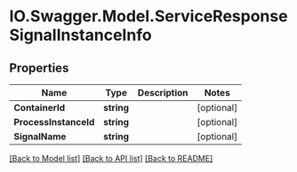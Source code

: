 # IO.Swagger.Model.ServiceResponseSignalInstanceInfo
## Properties

Name | Type | Description | Notes
------------ | ------------- | ------------- | -------------
**ContainerId** | **string** |  | [optional] 
**ProcessInstanceId** | **string** |  | [optional] 
**SignalName** | **string** |  | [optional] 

[[Back to Model list]](../README.md#documentation-for-models) [[Back to API list]](../README.md#documentation-for-api-endpoints) [[Back to README]](../README.md)

